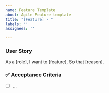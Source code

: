 ```yaml
---
name: Feature Template
about: Agile Feature template
title: "[Feature] - "
labels: ''
assignees: ''

---
```


### User Story
As a [role],
I want to [feature],
So that [reason].

### ✅ Acceptance Criteria
- [ ] ...
